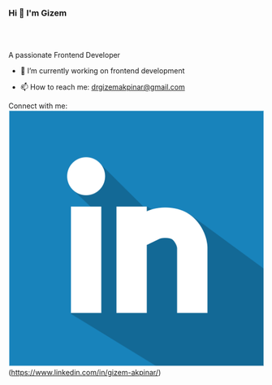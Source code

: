 ### Hi 👋 I'm Gizem 
<br></br>

A passionate Frontend Developer 

- 🔭 I’m currently working on frontend development

- 📫 How to reach me: drgizemakpinar@gmail.com

Connect with me:
 ![](/linkedin-icon.png)(https://www.linkedin.com/in/gizem-akpinar/)
